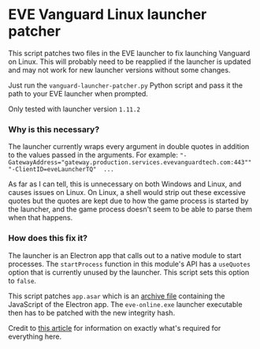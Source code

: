 # EVE Vanguard Linux launcher patcher 

This script patches two files in the EVE launcher to fix launching Vanguard on
Linux. This will probably need to be reapplied if the launcher is updated and may
not work for new launcher versions without some changes.

Just run the `vanguard-launcher-patcher.py` Python script and pass it the path to
your EVE launcher when prompted.

Only tested with launcher version `1.11.2`

### Why is this necessary?

The launcher currently wraps every argument in double quotes in addition to the
values passed in the arguments.
For example: `"-GatewayAddress="gateway.production.services.evevanguardtech.com:443"" "-ClientID=eveLauncherTQ"  ...`

As far as I can tell, this is unnecessary on both Windows and Linux, and causes
issues on Linux. On Linux, a shell would strip out these excessive quotes but the
quotes are kept due to how the game process is started by the launcher, and the
game process doesn't seem to be able to parse them when that happens.

### How does this fix it?

The launcher is an Electron app that calls out to a native module to start
processes. The `startProcess` function in this module's API has a `useQuotes`
option that is currently unused by the launcher. This script sets this option
 to `false`.

This script patches `app.asar` which is an [archive file](https://github.com/electron/asar)
containing the JavaScript of the Electron app. The `eve-online.exe` launcher
executable then has to be patched with the new integrity hash.

Credit to [this article](https://infosecwriteups.com/electron-js-asar-integrity-bypass-431ac4269ed5)
for information on exactly what's required for everything here.
